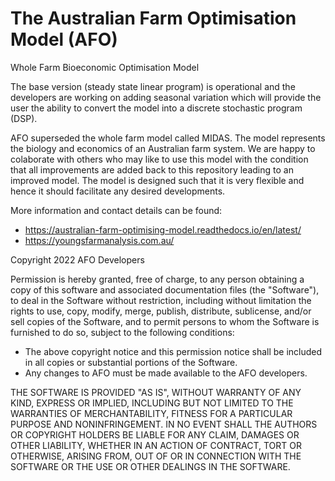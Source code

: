 # The Australian Farm Optimisation Model (AFO)
Whole Farm Bioeconomic Optimisation Model

The base version (steady state linear program) is operational and the developers are working
on adding seasonal variation which will provide the user the ability to convert the model into
a discrete stochastic program (DSP).

AFO superseded the whole farm model called MIDAS. The model represents the biology and economics of an Australian farm system.
We are happy to colaborate with others who may like to use this model with the condition that all improvements are added back to this repository
leading to an improved model.
The model is designed such that it is very flexible and hence it should facilitate any desired developments.

More information and contact details can be found: 

* https://australian-farm-optimising-model.readthedocs.io/en/latest/
* https://youngsfarmanalysis.com.au/


Copyright 2022 AFO Developers

Permission is hereby granted, free of charge, to any person obtaining a copy of this software and associated documentation 
files (the "Software"), to deal in the Software without restriction, including without limitation the rights to use, copy, 
modify, merge, publish, distribute, sublicense, and/or sell copies of the Software, and to permit persons to whom the 
Software is furnished to do so, subject to the following conditions:

* The above copyright notice and this permission notice shall be included in all copies or substantial portions of the Software.
* Any changes to AFO must be made available to the AFO developers.

THE SOFTWARE IS PROVIDED "AS IS", WITHOUT WARRANTY OF ANY KIND, EXPRESS OR IMPLIED, INCLUDING BUT NOT LIMITED TO 
THE WARRANTIES OF MERCHANTABILITY, FITNESS FOR A PARTICULAR PURPOSE AND NONINFRINGEMENT. IN NO EVENT SHALL THE 
AUTHORS OR COPYRIGHT HOLDERS BE LIABLE FOR ANY CLAIM, DAMAGES OR OTHER LIABILITY, WHETHER IN AN ACTION OF CONTRACT, 
TORT OR OTHERWISE, ARISING FROM, OUT OF OR IN CONNECTION WITH THE SOFTWARE OR THE USE OR OTHER DEALINGS IN THE SOFTWARE.